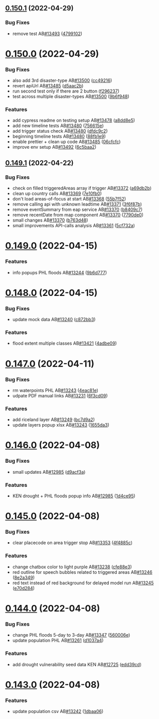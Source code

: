 ## [0.150.1](https://github.com/rodekruis/IBF-system/compare/v0.150.0...v0.150.1) (2022-04-29)


### Bug Fixes

* remove test AB[#13493](https://github.com/rodekruis/IBF-system/issues/13493) ([4799102](https://github.com/rodekruis/IBF-system/commit/4799102dff0e09268e300f3296584ddb7fbb48af))



# [0.150.0](https://github.com/rodekruis/IBF-system/compare/v0.149.1...v0.150.0) (2022-04-29)


### Bug Fixes

* also add 3rd disaster-type AB[#13500](https://github.com/rodekruis/IBF-system/issues/13500) ([cc49216](https://github.com/rodekruis/IBF-system/commit/cc492168e43d5ec0bf51514783b9ab01b57fd62a))
* revert apiUrl AB[#13485](https://github.com/rodekruis/IBF-system/issues/13485) ([d5aac2b](https://github.com/rodekruis/IBF-system/commit/d5aac2b5f8bd51346cde904376ddff78db5cfaf1))
* run second test only if there are 2 button ([f296237](https://github.com/rodekruis/IBF-system/commit/f296237346f38d05499e1c11c1d408202a612d7f))
* test across multiple disaster-types AB[#13500](https://github.com/rodekruis/IBF-system/issues/13500) ([9b6f948](https://github.com/rodekruis/IBF-system/commit/9b6f9482456f454cc470262dd749633d3445f2a7))


### Features

* add cypress readme on testing setup AB[#13478](https://github.com/rodekruis/IBF-system/issues/13478) ([a8dd8e5](https://github.com/rodekruis/IBF-system/commit/a8dd8e5dca36709b2f9536a5d775624ed8e756d6))
* add new timeline tests AB[#13480](https://github.com/rodekruis/IBF-system/issues/13480) ([756615e](https://github.com/rodekruis/IBF-system/commit/756615eb07f5b01ec370c791cba72b041685c15e))
* add trigger status check AB[#13480](https://github.com/rodekruis/IBF-system/issues/13480) ([dfdc9c2](https://github.com/rodekruis/IBF-system/commit/dfdc9c23d102899dd1ce2044fb1722a033314ab9))
* beginning timeline tests AB[#13480](https://github.com/rodekruis/IBF-system/issues/13480) ([88fb1e9](https://github.com/rodekruis/IBF-system/commit/88fb1e9189a993414bba5726509fa7a5c6ca5fbd))
* enable prettier + clean up code AB[#13485](https://github.com/rodekruis/IBF-system/issues/13485) ([06cfcfc](https://github.com/rodekruis/IBF-system/commit/06cfcfc9ee8cd7cdec6e7f3dc748114719c6c92e))
* improve env setup AB[#13492](https://github.com/rodekruis/IBF-system/issues/13492) ([6c5baa2](https://github.com/rodekruis/IBF-system/commit/6c5baa2f338caba76e13b546baab22714b8a78d3))



## [0.149.1](https://github.com/rodekruis/IBF-system/compare/v0.149.0...v0.149.1) (2022-04-22)


### Bug Fixes

* check on filled triggeredAreas array if trigger AB[#13372](https://github.com/rodekruis/IBF-system/issues/13372) ([a69db2b](https://github.com/rodekruis/IBF-system/commit/a69db2bc79875a71550ac5e4428ef1de17ae2775))
* clean up country calls AB[#13369](https://github.com/rodekruis/IBF-system/issues/13369) ([7e10fb0](https://github.com/rodekruis/IBF-system/commit/7e10fb0585f47165ab2b79f3a7f30c38e80d71bb))
* don't load areas-of-focus at start AB[#13368](https://github.com/rodekruis/IBF-system/issues/13368) ([55b7f52](https://github.com/rodekruis/IBF-system/commit/55b7f52716ca91d765818076c94722ec4cfdd8a7))
* remove calling api with unknown leadtime AB[#13371](https://github.com/rodekruis/IBF-system/issues/13371) ([3f6f87b](https://github.com/rodekruis/IBF-system/commit/3f6f87b8b7b1ca751be43c63c3fbe188d192c8df))
* remove eventSummary from eap service AB[#13370](https://github.com/rodekruis/IBF-system/issues/13370) ([b8409c7](https://github.com/rodekruis/IBF-system/commit/b8409c7024a13a711bbc46a29c858d5d1afbe696))
* remove recentDate from map component AB[#13370](https://github.com/rodekruis/IBF-system/issues/13370) ([7790de0](https://github.com/rodekruis/IBF-system/commit/7790de0253f2ffbb417dc620480c56c31a883f9b))
* small changes AB[#13370](https://github.com/rodekruis/IBF-system/issues/13370) ([b763d48](https://github.com/rodekruis/IBF-system/commit/b763d488494ee16dad29ebec0fe3cf5b5263bfff))
* small improvements API-calls analysis AB[#13361](https://github.com/rodekruis/IBF-system/issues/13361) ([5cf732a](https://github.com/rodekruis/IBF-system/commit/5cf732a8df5886f718c086af717e9769fa8be00f))



# [0.149.0](https://github.com/rodekruis/IBF-system/compare/v0.148.0...v0.149.0) (2022-04-15)


### Features

* info popups PHL floods AB[#13244](https://github.com/rodekruis/IBF-system/issues/13244) ([9b6d777](https://github.com/rodekruis/IBF-system/commit/9b6d777fefe7b5b928e94bd60600d08a04af2e3f))



# [0.148.0](https://github.com/rodekruis/IBF-system/compare/v0.147.0...v0.148.0) (2022-04-15)


### Bug Fixes

* update mock data AB[#13240](https://github.com/rodekruis/IBF-system/issues/13240) ([c872bb3](https://github.com/rodekruis/IBF-system/commit/c872bb31d8e34d0c2e74ecdabd5db8f629f0633b))


### Features

* flood extent multiple classes AB[#13421](https://github.com/rodekruis/IBF-system/issues/13421) ([4adbe09](https://github.com/rodekruis/IBF-system/commit/4adbe0967ecaaef6c4abca7cb3314c871544b20d))



# [0.147.0](https://github.com/rodekruis/IBF-system/compare/v0.146.0...v0.147.0) (2022-04-11)


### Bug Fixes

* rm waterpoints PHL AB[#13243](https://github.com/rodekruis/IBF-system/issues/13243) ([4eac81e](https://github.com/rodekruis/IBF-system/commit/4eac81e17e537f3b0af33e0ae468ad3e45f10796))
* udpate PDF manual links AB[#13231](https://github.com/rodekruis/IBF-system/issues/13231) ([6f3cd09](https://github.com/rodekruis/IBF-system/commit/6f3cd09261e83a59c103d89384098d7b780990a2))


### Features

* add riceland layer AB[#13249](https://github.com/rodekruis/IBF-system/issues/13249) ([bc7d9a2](https://github.com/rodekruis/IBF-system/commit/bc7d9a2a6f5d1903afb19d3beebd16e8876767f9))
* update layers popup xlsx AB[#13243](https://github.com/rodekruis/IBF-system/issues/13243) ([1655da3](https://github.com/rodekruis/IBF-system/commit/1655da3bae1980874224f966319da6c9ec9a1d71))



# [0.146.0](https://github.com/rodekruis/IBF-system/compare/v0.145.0...v0.146.0) (2022-04-08)


### Bug Fixes

* small updates AB[#12985](https://github.com/rodekruis/IBF-system/issues/12985) ([d9acf3a](https://github.com/rodekruis/IBF-system/commit/d9acf3a13675caaec7651b0c36c24f560741f10d))


### Features

* KEN drought + PHL floods popup info AB[#12985](https://github.com/rodekruis/IBF-system/issues/12985) ([1d4ce95](https://github.com/rodekruis/IBF-system/commit/1d4ce959da7c86c99049a4c295530e98fd8bd288))



# [0.145.0](https://github.com/rodekruis/IBF-system/compare/v0.144.0...v0.145.0) (2022-04-08)


### Bug Fixes

* clear placecode on area trigger stop AB[#13353](https://github.com/rodekruis/IBF-system/issues/13353) ([4f4885c](https://github.com/rodekruis/IBF-system/commit/4f4885c4f3cc2668ce9b695dc92e1c1a5458e162))


### Features

* change chatbox color to light purple AB[#13238](https://github.com/rodekruis/IBF-system/issues/13238) ([cfe88e3](https://github.com/rodekruis/IBF-system/commit/cfe88e3bea7aee701f37122aff59fb57bc048527))
* red outline for speech bubbles related to triggered areas AB[#13246](https://github.com/rodekruis/IBF-system/issues/13246) ([8e2a349](https://github.com/rodekruis/IBF-system/commit/8e2a349d6a05e918939e7cf31790934947ea176f))
* red text instead of red background for delayed model run AB[#13245](https://github.com/rodekruis/IBF-system/issues/13245) ([e70d284](https://github.com/rodekruis/IBF-system/commit/e70d28463cd13f557d1e571f1771d791078850b2))



# [0.144.0](https://github.com/rodekruis/IBF-system/compare/v0.143.0...v0.144.0) (2022-04-08)


### Bug Fixes

* change PHL floods 5-day to 3-day AB[#13347](https://github.com/rodekruis/IBF-system/issues/13347) ([560006e](https://github.com/rodekruis/IBF-system/commit/560006e56a7d7dab0e42c8255c628fe0af2c0f7c))
* update population PHL AB[#13261](https://github.com/rodekruis/IBF-system/issues/13261) ([d1037a4](https://github.com/rodekruis/IBF-system/commit/d1037a44971d9e7c546d2af17fc81f0789e7d12e))


### Features

* add drought vulnerability seed data KEN AB[#12725](https://github.com/rodekruis/IBF-system/issues/12725) ([edd39cd](https://github.com/rodekruis/IBF-system/commit/edd39cd6bd9ac079fac3a097f3d5a1010d78ca9e))



# [0.143.0](https://github.com/rodekruis/IBF-system/compare/v0.142.0...v0.143.0) (2022-04-08)


### Features

* update population csv AB[#13242](https://github.com/rodekruis/IBF-system/issues/13242) ([1dbaa06](https://github.com/rodekruis/IBF-system/commit/1dbaa063c9132afb5c83fc8773e09c9885d6bba0))



